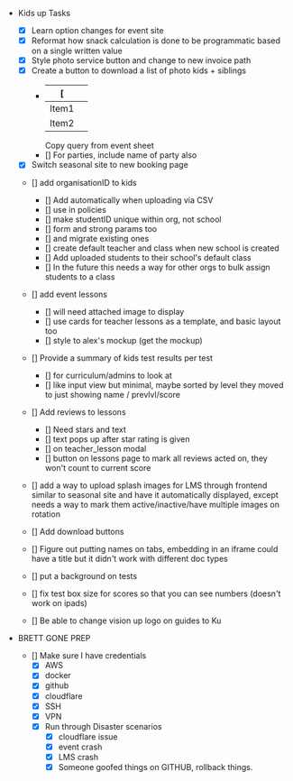 - Kids up Tasks

  - [x] Learn option changes for event site
  - [x] Reformat how snack calculation is done to be programmatic based on a single written value
  - [x] Style photo service button and change to new invoice path
  - [x] Create a button to download a list of photo kids + siblings
    - | [     |     |
      | ----- | --- |
      | Item1 |
      | Item2 |
      Copy query from event sheet
    - [] For parties, include name of party also
  - [x] Switch seasonal site to new booking page
  - [] add organisationID to kids
    - [] Add automatically when uploading via CSV
    - [] use in policies
    - [] make studentID unique within org, not school
    - [] form and strong params too
    - [] and migrate existing ones
    - [] create default teacher and class when new school is created
    - [] Add uploaded students to their school's default class
    - [] In the future this needs a way for other orgs to bulk assign students to a class
  - [] add event lessons
    - [] will need attached image to display
    - [] use cards for teacher lessons as a template, and basic layout too
    - [] style to alex's mockup (get the mockup)
  - [] Provide a summary of kids test results per test
    - [] for curriculum/admins to look at
    - [] like input view but minimal, maybe sorted by level they moved to just showing name / prevlvl/score
  - [] Add reviews to lessons
    - [] Need stars and text
    - [] text pops up after star rating is given
    - [] on teacher_lesson modal
    - [] button on lessons page to mark all reviews acted on, they won't count to current score
  - [] add a way to upload splash images for LMS through frontend similar to seasonal site and have it automatically displayed, except needs a way to mark them active/inactive/have multiple images on rotation

  - [] Add download buttons
  - [] Figure out putting names on tabs, embedding in an iframe could have a title but it didn't work with different doc types
  - [] put a background on tests
  - [] fix test box size for scores so that you can see numbers (doesn't work on ipads)
  - [] Be able to change vision up logo on guides to Ku

- BRETT GONE PREP

  - [] Make sure I have credentials
    - [x] AWS
    - [x] docker
    - [x] github
    - [x] cloudflare
    - [x] SSH
    - [x] VPN
    - [x] Run through Disaster scenarios
      - [x] cloudflare issue
      - [x] event crash
      - [x] LMS crash
      - [x] Someone goofed things on GITHUB, rollback things.
